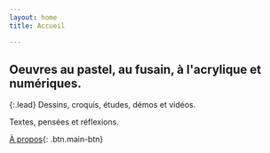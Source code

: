 ```yaml
---
layout: home
title: Accueil

---
```

## Oeuvres au pastel, au fusain, à l'acrylique et numériques.

{:.lead}
Dessins, croquis, études, démos et vidéos.

Textes, pensées et réflexions.

[À propos](/a-propos/){: .btn.main-btn}